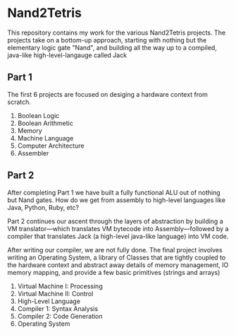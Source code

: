 # Nand2Tetris

  

This repository contains my work for the various Nand2Tetris projects. The projects take on a bottom-up approach, starting with nothing but the elementary logic gate "Nand", and building all the way up to a compiled, java-like high-level-langauge called Jack

  

## Part 1

The first 6 projects are focused on desiging a hardware context from scratch.

1. Boolean Logic
2. Boolean Arithmetic
3. Memory
4. Machine Language
5. Computer Architecture
6. Assembler

## Part 2

After completing Part 1 we have built a fully functional ALU out of nothing but Nand gates. How do we get from assembly to high-level languages like Java, Python, Ruby, etc?

Part 2 continues our ascent through the layers of abstraction by building a VM translator—which translates VM bytecode into Assembly—followed by a compiler that translates Jack (a high-level java-like language) into VM code.

After writing our compiler, we are not fully done. The final project involves writing an Operating System, a library of Classes that are tightly coupled to the hardware context and abstract away details of memory management, IO memory mapping, and provide a few basic primitives (strings and arrays)

1. Virtual Machine I: Processing
2. Virtual Machine II: Control
3. High-Level Language
4. Compiler 1: Syntax Analysis
5. Compiler 2: Code Generation
6. Operating System